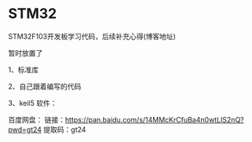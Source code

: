 # STM32
STM32F103开发板学习代码，后续补充心得(博客地址)

暂时放置了

1、标准库

2、自己跟着编写的代码

3、keil5 软件：

百度网盘： 链接：https://pan.baidu.com/s/14MMcKrCfuBa4n0wtLIS2nQ?pwd=gt24 提取码：gt24 